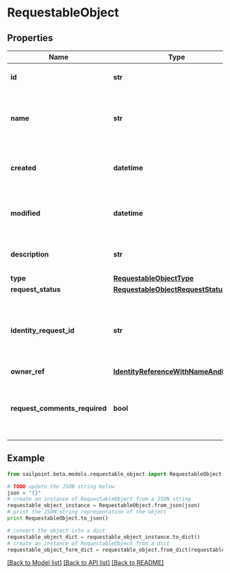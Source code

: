 # RequestableObject


## Properties
Name | Type | Description | Notes
------------ | ------------- | ------------- | -------------
**id** | **str** | Id of the requestable object itself | [optional] 
**name** | **str** | Human-readable display name of the requestable object | [optional] 
**created** | **datetime** | The time when the requestable object was created | [optional] 
**modified** | **datetime** | The time when the requestable object was last modified | [optional] 
**description** | **str** | Description of the requestable object. | [optional] 
**type** | [**RequestableObjectType**](RequestableObjectType.md) |  | [optional] 
**request_status** | [**RequestableObjectRequestStatus**](RequestableObjectRequestStatus.md) |  | [optional] 
**identity_request_id** | **str** | If *requestStatus* is *PENDING*, indicates the id of the associated account activity. | [optional] 
**owner_ref** | [**IdentityReferenceWithNameAndEmail**](IdentityReferenceWithNameAndEmail.md) |  | [optional] 
**request_comments_required** | **bool** | Whether the requester must provide comments when requesting the object. | [optional] 

## Example

```python
from sailpoint.beta.models.requestable_object import RequestableObject

# TODO update the JSON string below
json = "{}"
# create an instance of RequestableObject from a JSON string
requestable_object_instance = RequestableObject.from_json(json)
# print the JSON string representation of the object
print RequestableObject.to_json()

# convert the object into a dict
requestable_object_dict = requestable_object_instance.to_dict()
# create an instance of RequestableObject from a dict
requestable_object_form_dict = requestable_object.from_dict(requestable_object_dict)
```
[[Back to Model list]](../README.md#documentation-for-models) [[Back to API list]](../README.md#documentation-for-api-endpoints) [[Back to README]](../README.md)


